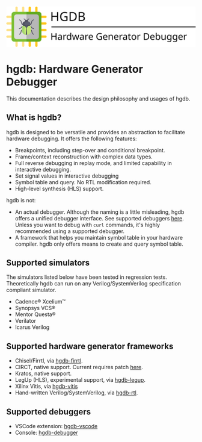 ![hgdb logo](https://github.com/Kuree/files/raw/master/images/hgdb-logo-header.svg)
# hgdb: Hardware Generator Debugger
This documentation describes the design philosophy and usages of hgdb.

## What is hgdb?
hgdb is designed to be versatile and provides an abstraction to
facilitate hardware debugging. It offers the following features:

- Breakpoints, including step-over and conditional breakpoint.
- Frame/context reconstruction with complex data types.
- Full reverse debugging in replay mode, and limited capability in interactive
  debugging.
- Set signal values in interactive debugging
- Symbol table and query. No RTL modification required.
- High-level synthesis (HLS) support.

hgdb is not:

- An actual debugger. Although the naming is a little misleading, hgdb offers a unified debugger interface. 
  See supported debuggers [here](https://github.com/Kuree/hgdb-debugger).
  Unless you want to debug with `curl` commands, it's highly recommended using a supported debugger.
- A framework that helps you maintain symbol table in your hardware compiler.
  hgdb only offers means to create and query symbol table.

## Supported simulators
The simulators listed below have been tested in regression tests.
Theoretically hgdb can run on any Verilog/SystemVerilog specification
compliant simulator.

- Cadence® Xcelium™
- Synopsys VCS®
- Mentor Questa®
- Verilator
- Icarus Verilog


## Supported hardware generator frameworks

- Chisel/Firrtl, via [hgdb-firrtl](https://github.com/Kuree/hgdb-firrtl).
- CIRCT, native support. Current requires patch [here](https://github.com/Kuree/circt).
- Kratos, native support.
- LegUp (HLS), experimental support, via [hgdb-legup](https://github.com/Kuree/hgdb-legup).
- Xilinx Vitis, via [hgdb-vitis](https://github.com/Kuree/hgdb-vitis)
- Hand-written Verilog/SystemVerilog, via [hgdb-rtl](https://github.com/Kuree/hgdb-rtl).

## Supported debuggers

- VSCode extension: [hgdb-vscode](https://marketplace.visualstudio.com/items?itemName=keyiz.hgdb-vscode)
- Console: [hgdb-debugger](https://pypi.org/project/hgdb-debugger/)

